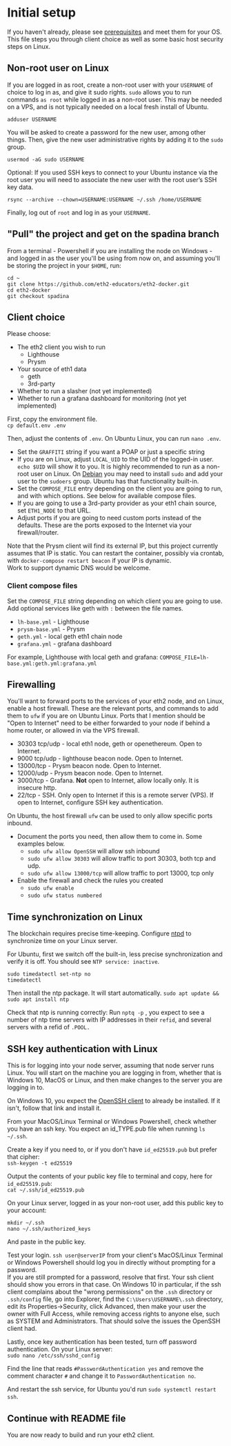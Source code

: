 # Initial setup

If you haven't already, please see [prerequisites](PREREQUISITES.md) and meet them for your OS.
This file steps you through client choice as well as some basic host security steps on Linux.

## Non-root user on Linux

If you are logged in as root, create a non-root user with your `USERNAME` of choice to log in as,
and give it sudo rights. `sudo` allows you to run commands `as root` while logged in as a non-root
user. This may be needed on a VPS, and is not typically needed on a local fresh install of Ubuntu.

```
adduser USERNAME
```

You will be asked to create a password for the new user, among other things. Then, give the new user
administrative rights by adding it to the `sudo` group.

```
usermod -aG sudo USERNAME
```

Optional: If you used SSH keys to connect to your Ubuntu instance via the root user you
will need to associate the new user with the root user’s SSH key data.

`rsync --archive --chown=USERNAME:USERNAME ~/.ssh /home/USERNAME`

Finally, log out of `root` and log in as your `USERNAME`.

## "Pull" the project and get on the spadina branch

From a terminal - Powershell if you are installing the node on Windows - and logged in as the user
you'll be using from now on, and assuming you'll be storing the project in your `$HOME`, run:

```
cd ~
git clone https://github.com/eth2-educators/eth2-docker.git
cd eth2-docker
git checkout spadina
```

## Client choice

Please choose:
- The eth2 client you wish to run
  - Lighthouse
  - Prysm
- Your source of eth1 data
  - geth
  - 3rd-party
- Whether to run a slasher (not yet implemented)
- Whether to run a grafana dashboard for monitoring (not yet implemented)

First, copy the environment file.<br />
`cp default.env .env`

Then, adjust the contents of `.env`. On Ubuntu Linux, you can run `nano .env`.
- Set the `GRAFFITI` string if you want a POAP or just a specific string
- If you are on Linux, adjust `LOCAL_UID` to the UID of the logged-in user. 
`echo $UID` will show it to you. It is highly recommended to run as a non-root
user on Linux. On [Debian](https://devconnected.com/how-to-add-a-user-to-sudoers-on-debian-10-buster/)
you may need to install `sudo` and add your user to the `sudoers` group. Ubuntu
has that functionality built-in.
- Set the `COMPOSE_FILE` entry depending on the client you are going to run,
and with which options. See below for available compose files.
- If you are going to use a 3rd-party provider as your eth1 chain source, set `ETH1_NODE` to that URL.
- Adjust ports if you are going to need custom ports instead of the defaults. These are the ports
exposed to the Internet via your firewall/router.

Note that the Prysm client will find its external IP, but this project currently assumes
that IP is static. You can restart the container, possibly via crontab, with
`docker-compose restart beacon` if your IP is dynamic.<br />
Work to support dynamic DNS would be welcome.

### Client compose files

Set the `COMPOSE_FILE` string depending on which client you are going to use. Add optional services like
geth with `:` between the file names.
- `lh-base.yml` - Lighthouse
- `prysm-base.yml` - Prysm
- `geth.yml` - local geth eth1 chain node
- `grafana.yml` - grafana dashboard

For example, Lighthouse with local geth and grafana:
`COMPOSE_FILE=lh-base.yml:geth.yml:grafana.yml`

## Firewalling

You'll want to forward ports to the services of your eth2 node, and on Linux, enable a host firewall.
These are the relevant ports, and commands to add them to `ufw` if you are on Ubuntu Linux.
Ports that I mention should be "Open to Internet" need to be either forwarded
to your node if behind a home router, or allowed in via the VPS firewall.

- 30303 tcp/udp - local eth1 node, geth or openethereum. Open to Internet.
- 9000 tcp/udp - lighthouse beacon node. Open to Internet.
- 13000/tcp - Prysm beacon node. Open to Internet.
- 12000/udp - Prysm beacon node. Open to Internet.
- 3000/tcp - Grafana. **Not** open to Internet, allow locally only. It is insecure http.
- 22/tcp - SSH. Only open to Internet if this is a remote server (VPS). If open to Internet, configure
  SSH key authentication.

On Ubuntu, the host firewall `ufw` can be used to only allow specific ports inbound.
- Document the ports you need, then allow them to come in. Some examples below.
  - `sudo ufw allow OpenSSH` will allow ssh inbound
  - `sudo ufw allow 30303` will allow traffic to port 30303, both tcp and udp.
  - `sudo ufw allow 13000/tcp` will allow traffic to port 13000, tcp only
- Enable the firewall and check the rules you created
  - `sudo ufw enable`
  - `sudo ufw status numbered`

## Time synchronization on Linux

The blockchain requires precise time-keeping. Configure [ntpd](https://en.wikipedia.org/wiki/Network_Time_Protocol)
to synchronize time on your Linux server.

For Ubuntu, first we switch off the built-in, less precise synchronization and verify it is off. You should see
`NTP service: inactive`.

```
sudo timedatectl set-ntp no
timedatectl
```

Then install the ntp package. It will start automatically. `sudo apt update && sudo apt install ntp`

Check that ntp is running correctly: Run `nptq -p` , you expect to see a number of ntp time servers with
IP addresses in their `refid`, and several servers with a refid of `.POOL.`

## SSH key authentication with Linux

This is for logging into your node server, assuming that node server runs Linux. You will start
on the machine you are logging in from, whether that is Windows 10, MacOS or Linux, and then
make changes to the server you are logging in to.

On Windows 10, you expect the [OpenSSH client](https://winaero.com/blog/enable-openssh-client-windows-10/)
to already be installed. If it isn't, follow that link and install it.

From your MacOS/Linux Terminal or Windows Powershell, check whether you have an ssh key. You expect an id_TYPE.pub
file when running `ls ~/.ssh`.

Create a key if you need to, or if you don't have `id_ed25519.pub` but prefer that cipher:<br />
`ssh-keygen -t ed25519`

Output the contents of your public key file to terminal and copy, here for `id_ed25519.pub`:<br />
`cat ~/.ssh/id_ed25519.pub`

On your Linux server, logged in as your non-root user, add this public key to your account:<br />
```
mkdir ~/.ssh
nano ~/.ssh/authorized_keys
```
And paste in the public key.

Test your login. `ssh user@serverIP` from your client's MacOS/Linux Terminal or Windows Powershell should log you in
directly without prompting for a password.<br />
If you are still prompted for a password, resolve that first. Your ssh client should show you errors in that case.
On Windows 10 in particular, if the ssh client complains about the "wrong permissions" on the `.ssh` directory or
`.ssh/config` file, go into Explorer, find the `C:\Users\USERNAME\.ssh` directory, edit its Properties->Security, click
Advanced, then make your user the owner with Full Access, while removing access rights to anyone else, such as SYSTEM
and Administrators. That should solve the issues the OpenSSH client had.

Lastly, once key authentication has been tested, turn off password authentication. On your Linux server:<br />
`sudo nano /etc/ssh/sshd_config`

Find the line that reads `#PasswordAuthentication yes` and remove the comment character `#` and change it to `PasswordAuthentication no`.

And restart the ssh service, for Ubuntu you'd run `sudo systemctl restart ssh`.

## Continue with README file

You are now ready to build and run your eth2 client.
